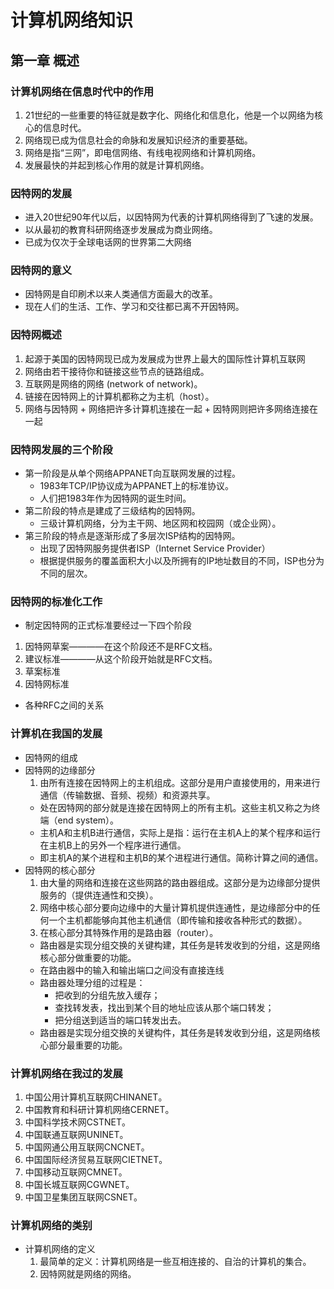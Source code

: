 # 计算机网络知识
## 第一章 概述
### 计算机网络在信息时代中的作用
  1. 21世纪的一些重要的特征就是数字化、网络化和信息化，他是一个以网络为核心的信息时代。
  2. 网络现已成为信息社会的命脉和发展知识经济的重要基础。
  3. 网络是指“三网”，即电信网络、有线电视网络和计算机网络。
  4. 发展最快的并起到核心作用的就是计算机网络。
### 因特网的发展
  + 进入20世纪90年代以后，以因特网为代表的计算机网络得到了飞速的发展。
  + 以从最初的教育科研网络逐步发展成为商业网络。
  + 已成为仅次于全球电话网的世界第二大网络
### 因特网的意义
  + 因特网是自印刷术以来人类通信方面最大的改革。
  + 现在人们的生活、工作、学习和交往都已离不开因特网。
### 因特网概述
  1. 起源于美国的因特网现已成为发展成为世界上最大的国际性计算机互联网
  2. 网络由若干接待你和链接这些节点的链路组成。
  3. 互联网是网络的网络 (network of network)。
  4. 链接在因特网上的计算机都称之为主机（host）。
  5. 网络与因特网
    + 网络把许多计算机连接在一起
    + 因特网则把许多网络连接在一起
### 因特网发展的三个阶段
  + 第一阶段是从单个网络APPANET向互联网发展的过程。
    - 1983年TCP/IP协议成为APPANET上的标准协议。
    - 人们把1983年作为因特网的诞生时间。
  + 第二阶段的特点是建成了三级结构的因特网。
    - 三级计算机网络，分为主干网、地区网和校园网（或企业网）。
  + 第三阶段的特点是逐渐形成了多层次ISP结构的因特网。
    - 出现了因特网服务提供者ISP（Internet Service Provider）
    - 根据提供服务的覆盖面积大小以及所拥有的IP地址数目的不同，ISP也分为不同的层次。
### 因特网的标准化工作
  + 制定因特网的正式标准要经过一下四个阶段
  1. 因特网草案————在这个阶段还不是RFC文档。
  2. 建议标准————从这个阶段开始就是RFC文档。
  3. 草案标准
  4. 因特网标准
  + 各种RFC之间的关系
### 计算机在我国的发展
  + 因特网的组成
  + 因特网的边缘部分
    1. 由所有连接在因特网上的主机组成。这部分是用户直接使用的，用来进行通信（传输数据、音频、视频）和资源共享。
      - 处在因特网的部分就是连接在因特网上的所有主机。这些主机又称之为终端（end system）。
      - 主机A和主机B进行通信，实际上是指：运行在主机A上的某个程序和运行在主机B上的另外一个程序进行通信。
      - 即主机A的某个进程和主机B的某个进程进行通信。简称计算之间的通信。
  + 因特网的核心部分
    1. 由大量的网络和连接在这些网路的路由器组成。这部分是为边缘部分提供服务的（提供连通性和交换）。
    2. 网络中核心部分要向边缘中的大量计算机提供连通性，是边缘部分中的任何一个主机都能够向其他主机通信（即传输和接收各种形式的数据）。
    3. 在核心部分其特殊作用的是路由器（router）。
      - 路由器是实现分组交换的关键构建，其任务是转发收到的分组，这是网络核心部分做重要的功能。
      - 在路由器中的输入和输出端口之间没有直接连线
      - 路由器处理分组的过程是：
        + 把收到的分组先放入缓存；
        + 查找转发表，找出到某个目的地址应该从那个端口转发；
        + 把分组送到适当的端口转发出去。
      - 路由器是实现分组交换的关键构件，其任务是转发收到分组，这是网络核心部分最重要的功能。
### 计算机网络在我过的发展
  1. 中国公用计算机互联网CHINANET。
  2. 中国教育和科研计算机网络CERNET。
  3. 中国科学技术网CSTNET。
  4. 中国联通互联网UNINET。
  5. 中国网通公用互联网CNCNET。
  6. 中国国际经济贸易互联网CIETNET。
  7. 中国移动互联网CMNET。
  8. 中国长城互联网CGWNET。
  9. 中国卫星集团互联网CSNET。
### 计算机网络的类别
  + 计算机网络的定义
    1. 最简单的定义：计算机网络是一些互相连接的、自治的计算机的集合。
    2. 因特网就是网络的网络。
  
